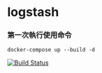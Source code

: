 # logstash
### 第一次執行使用命令
```
docker-compose up --build -d
```
[![Build Status](https://api.travis-ci.org/deviantony/docker-elk.svg?branch=master)](https://travis-ci.org/deviantony/docker-elk)
